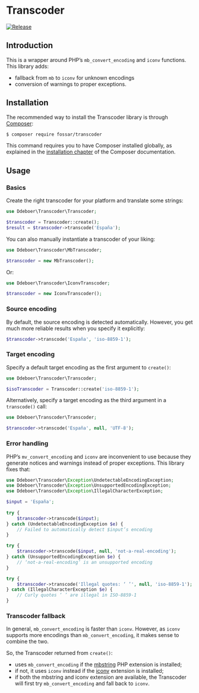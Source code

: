 Transcoder
==========

[![Release](https://img.shields.io/github/release/fossar/transcoder.svg?style=flat)](https://packagist.org/packages/fossar/transcoder)

Introduction
------------

This is a wrapper around PHP’s `mb_convert_encoding` and `iconv` functions.
This library adds:

* fallback from `mb` to `iconv` for unknown encodings
* conversion of warnings to proper exceptions.

Installation
------------

The recommended way to install the Transcoder library is through 
[Composer](http://getcomposer.org):

```bash
$ composer require fossar/transcoder
```

This command requires you to have Composer installed globally, as explained
in the [installation chapter](https://getcomposer.org/doc/00-intro.md)
of the Composer documentation.

Usage
-----

### Basics

Create the right transcoder for your platform and translate some strings:

```php
use Ddeboer\Transcoder\Transcoder;

$transcoder = Transcoder::create();
$result = $transcoder->transcode('España');
```

You can also manually instantiate a transcoder of your liking:

```php
use Ddeboer\Transcoder\MbTranscoder;

$transcoder = new MbTranscoder();

```

Or:

```php
use Ddeboer\Transcoder\IconvTranscoder;

$transcoder = new IconvTranscoder();
```

### Source encoding

By default, the source encoding is detected automatically. However, you get 
much more reliable results when you specify it explicitly:

```php
$transcoder->transcode('España', 'iso-8859-1');
```

### Target encoding

Specify a default target encoding as the first argument to `create()`:
 

```php
use Ddeboer\Transcoder\Transcoder;

$isoTranscoder = Transcoder::create('iso-8859-1');
```
 
Alternatively, specify a target encoding as the third argument in a 
`transcode()` call:

```php
use Ddeboer\Transcoder\Transcoder;

$transcoder->transcode('España', null, 'UTF-8'); 
```

### Error handling

PHP’s `mv_convert_encoding` and `iconv` are inconvenient to use because they 
generate notices and warnings instead of proper exceptions. This library fixes
that:


```php
use Ddeboer\Transcoder\Exception\UndetectableEncodingException;
use Ddeboer\Transcoder\Exception\UnsupportedEncodingException;
use Ddeboer\Transcoder\Exception\IllegalCharacterException;

$input = 'España';
 
try {
    $transcoder->transcode($input);
} catch (UndetectableEncodingException $e) {
    // Failed to automatically detect $input’s encoding 
}

try {
    $transcoder->transcode($input, null, 'not-a-real-encoding');
} catch (UnsupportedEncodingException $e) {
    // ‘not-a-real-encoding’ is an unsupported encoding 
}

try {
    $transcoder->transcode('Illegal quotes: ‘ ’', null, 'iso-8859-1');
} catch (IllegalCharacterException $e) {
    // Curly quotes ‘ ’ are illegal in ISO-8859-1
}
```

### Transcoder fallback

In general, `mb_convert_encoding` is faster than `iconv`. However, as `iconv`
supports more encodings than `mb_convert_encoding`, it makes sense to combine 
the two. 

So, the Transcoder returned from `create()`:

* uses `mb_convert_encoding` if the 
  [mbstring](http://php.net/manual/en/book.mbstring.php) PHP extension is 
  installed;
* if not, it uses `iconv` instead if the 
  [iconv](http://php.net/manual/en/book.iconv.php) extension is installed; 
* if both the mbstring and iconv extension are available, the Transcoder will 
  first try `mb_convert_encoding` and fall back to `iconv`.
  
